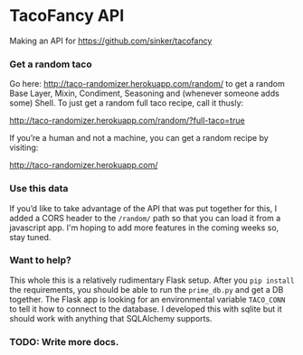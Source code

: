 # TacoFancy API

Making an API for https://github.com/sinker/tacofancy

### Get a random taco

Go here: http://taco-randomizer.herokuapp.com/random/ to get a random Base Layer,
Mixin, Condiment, Seasoning and (whenever someone adds some) Shell. To just get a 
random full taco recipe, call it thusly:

http://taco-randomizer.herokuapp.com/random/?full-taco=true

If you’re a human and not a machine, you can get a random recipe by visiting:

http://taco-randomizer.herokuapp.com/

### Use this data

If you’d like to take advantage of the API that was put together for this, I added
a CORS header to the ``/random/`` path so that you can load it from a javascript app.
I'm hoping to add more features in the coming weeks so, stay tuned.

### Want to help?

This whole this is a relatively rudimentary Flask setup. After you ``pip install``
the requirements, you should be able to run the ``prime_db.py`` and get a DB
together. The Flask app is looking for an environmental variable ``TACO_CONN`` to
tell it how to connect to the database. I developed this with sqlite but it should
work with anything that SQLAlchemy supports.

### TODO: Write more docs.
